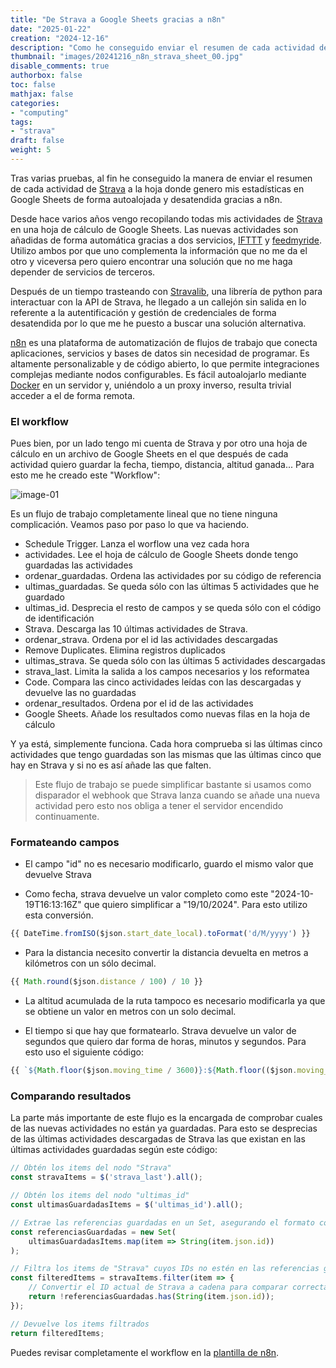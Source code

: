 ```yaml
---
title: "De Strava a Google Sheets gracias a n8n"
date: "2025-01-22"
creation: "2024-12-16"
description: "Como he conseguido enviar el resumen de cada actividad de Strava a una hoja de cálculo de Google Sheets mediante n8n."
thumbnail: "images/20241216_n8n_strava_sheet_00.jpg"
disable_comments: true
authorbox: false
toc: false
mathjax: false
categories:
- "computing"
tags:
- "strava"
draft: false
weight: 5
---
```

Tras varias pruebas, al fin he conseguido la manera de enviar el resumen de cada actividad de [Strava] a la hoja donde genero mis estadísticas en Google Sheets de forma autoalojada y desatendida gracias a n8n.
<!--more-->
Desde hace varios años vengo recopilando todas mis actividades de [Strava] en una hoja de cálculo de Google Sheets. Las nuevas actividades son añadidas de forma automática gracias a dos servicios, [IFTTT] y [feedmyride]. Utilizo ambos por que uno complementa la información que no me da el otro y viceversa pero quiero encontrar una solución que no me haga depender de servicios de terceros.

Después de un tiempo trasteando con [Stravalib], una librería de python para interactuar con la API de Strava, he llegado a un callejón sin salida en lo referente a la autentificación y gestión de credenciales de forma desatendida por lo que me he puesto a buscar una solución alternativa.

[n8n] es una plataforma de automatización de flujos de trabajo que conecta aplicaciones, servicios y bases de datos sin necesidad de programar. Es altamente personalizable y de código abierto, lo que permite integraciones complejas mediante nodos configurables. Es fácil autoalojarlo mediante [Docker] en un servidor y, uniéndolo a un proxy inverso, resulta trivial acceder a el de forma remota.

### El workflow
Pues bien, por un lado tengo mi cuenta de Strava y por otro una hoja de cálculo en un archivo de Google Sheets en el que después de cada actividad quiero guardar la fecha, tiempo, distancia, altitud ganada... Para esto me he creado este "Workflow":

![image-01]

Es un flujo de trabajo completamente lineal que no tiene ninguna complicación. Veamos paso por paso lo que va haciendo.

- Schedule Trigger. Lanza el worflow una vez cada hora
- actividades. Lee el hoja de cálculo de Google Sheets donde tengo guardadas las actividades
- ordenar_guardadas. Ordena las actividades por su código de referencia
- ultimas_guardadas. Se queda sólo con las últimas 5 actividades que he guardado
- ultimas_id. Desprecia el resto de campos y se queda sólo con el código de identificación
- Strava. Descarga las 10 últimas actividades de Strava.
- ordenar_strava. Ordena por el id las actividades descargadas
- Remove Duplicates. Elimina registros duplicados
- ultimas_strava. Se queda sólo con las últimas 5 actividades descargadas
- strava_last. Limita la salida a los campos necesarios y los reformatea
- Code. Compara las cinco actividades leídas con las descargadas y devuelve las no guardadas
- ordenar_resultados. Ordena por el id de las actividades
- Google Sheets. Añade los resultados como nuevas filas en la hoja de cálculo

Y ya está, simplemente funciona. Cada hora comprueba si las últimas cinco actividades que tengo guardadas son las mismas que las últimas cinco que hay en Strava y si no es así añade las que falten.

> Este flujo de trabajo se puede simplificar bastante si usamos como disparador el webhook que Strava lanza cuando se añade una nueva actividad pero esto nos obliga a tener el servidor encendido continuamente.

### Formateando campos
- El campo "id" no es necesario modificarlo, guardo el mismo valor que devuelve Strava

- Como fecha, strava devuelve un valor completo como este "2024-10-19T16:13:16Z" que quiero simplificar a "19/10/2024". Para esto utilizo esta conversión.
``` javascript
{{ DateTime.fromISO($json.start_date_local).toFormat('d/M/yyyy') }}
```

- Para la distancia necesito convertir la distancia devuelta en metros a kilómetros con un sólo decimal. 
``` javascript
{{ Math.round($json.distance / 100) / 10 }}
```

- La altitud acumulada de la ruta tampoco es necesario modificarla ya que se obtiene un valor en metros con un solo decimal.

- El tiempo si que hay que formatearlo. Strava devuelve un valor de segundos que quiero dar forma de horas, minutos y segundos. Para esto uso el siguiente código:
``` javascript
{{ `${Math.floor($json.moving_time / 3600)}:${Math.floor(($json.moving_time % 3600) / 60).toString().padStart(2, '0')}:${($json.moving_time % 60).toString().padStart(2, '0')}` }}
```
### Comparando resultados
La parte más importante de este flujo es la encargada de comprobar cuales de las nuevas actividades no están ya guardadas. Para esto se desprecias de las últimas actividades descargadas de Strava las que existan en las últimas actividades guardadas según este código:

``` javascript
// Obtén los items del nodo "Strava"
const stravaItems = $('strava_last').all();

// Obtén los items del nodo "ultimas_id"
const ultimasGuardadasItems = $('ultimas_id').all();

// Extrae las referencias guardadas en un Set, asegurando el formato como cadena
const referenciasGuardadas = new Set(
    ultimasGuardadasItems.map(item => String(item.json.id))
);

// Filtra los items de "Strava" cuyos IDs no estén en las referencias guardadas
const filteredItems = stravaItems.filter(item => {
    // Convertir el ID actual de Strava a cadena para comparar correctamente
    return !referenciasGuardadas.has(String(item.json.id));
});

// Devuelve los items filtrados
return filteredItems;
```

Puedes revisar completamente el workflow en la [plantilla de n8n].

[Docker]: https://www.docker.com
[feedmyride]: https://feedmyride.net
[IFTTT]: https://ifttt.com
[n8n]: https://n8n.io
[plantilla de n8n]: https://n8n.io/workflows/2678-export-all-strava-activity-data-to-google-sheets/
[Strava]: https://www.strava.com/
[Stravalib]: https://github.com/stravalib/stravalib

[image-01]: /images/20241216_n8n_strava_sheet_01.jpg




